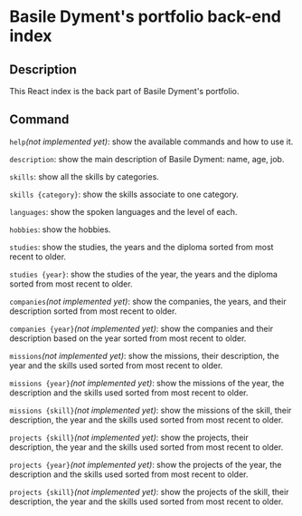 <h1>Basile Dyment's portfolio back-end index</h1>

<h2>Description</h2>
<p>This React index is the back part of Basile Dyment's portfolio.</p>

<h2>Command</h2>
<p><code>help</code><em>(not implemented yet)</em>: show the available commands and how to use it.</p>
<p><code>description</code>: show the main description of Basile Dyment: name, age, job.</p>
<p><code>skills</code>: show all the skills by categories.</p>
<p><code>skills {category}</code>: show the skills associate to one category.</p>
<p><code>languages</code>: show the spoken languages and the level of each.</p>
<p><code>hobbies</code>: show the hobbies.</p>
<p><code>studies</code>: show the studies, the years and the diploma sorted from most recent to older.</p>
<p><code>studies {year}</code>: show the studies of the year, the years and the diploma sorted from most recent to older.</p>
<p><code>companies</code><em>(not implemented yet)</em>: show the companies, the years, and their description sorted from most recent to older.</p>
<p><code>companies {year}</code><em>(not implemented yet)</em>: show the companies and their description based on the year sorted from most recent to older.</p>
<p><code>missions</code><em>(not implemented yet)</em>: show the missions, their description, the year and the skills used sorted from most recent to older.</p>
<p><code>missions {year}</code><em>(not implemented yet)</em>: show the missions of the year, the description and the skills used sorted from most recent to older.</p>
<p><code>missions {skill}</code><em>(not implemented yet)</em>: show the missions of the skill, their description, the year and the skills used sorted from most recent to older.</p>
<p><code>projects {skill}</code><em>(not implemented yet)</em>: show the projects, their description, the year and the skills used sorted from most recent to older.</p>
<p><code>projects {year}</code><em>(not implemented yet)</em>: show the projects of the year, the description and the skills used sorted from most recent to older.</p>
<p><code>projects {skill}</code><em>(not implemented yet)</em>: show the projects of the skill, their description, the year and the skills used sorted from most recent to older.</p>
